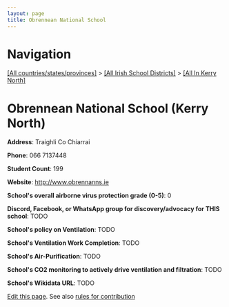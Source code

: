 ```yaml
---
layout: page
title: Obrennean National School
---
```

# Navigation

[[All countries/states/provinces]](../../..) > [[All Irish School Districts]](../..) > [[All In Kerry North]](..)

# Obrennean National School (Kerry North)

**Address**: Traighli Co Chiarrai

**Phone**: 066 7137448

**Student Count**: 199

**Website**: <http://www.obrennanns.ie>

**School's overall airborne virus protection grade (0-5)**: 0

**Discord, Facebook, or WhatsApp group for discovery/advocacy for THIS school**: TODO

**School's policy on Ventilation**: TODO

**School's Ventilation Work Completion**: TODO

**School's Air-Purification**: TODO

**School's CO2 monitoring to actively drive ventilation and filtration**: TODO

**School's Wikidata URL**: TODO


[Edit this page](https://github.com/ventilate-schools/Ireland/edit/main/./Kerry_North/Obrennean_National_School.md). See also [rules for contribution](../../../contribution-rules/)